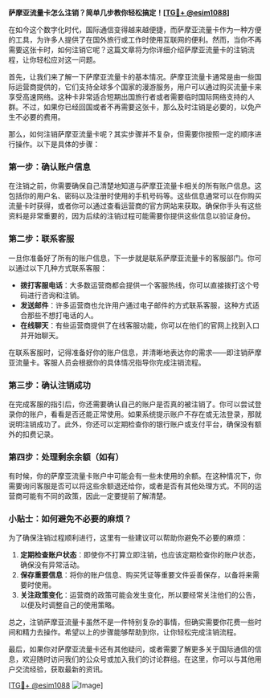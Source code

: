 **萨摩亚流量卡怎么注销？简单几步教你轻松搞定！[[TG💪+ @esim1088](https://t.me/s/esim1088)]**

在如今这个数字化时代，国际通信变得越来越便捷，而萨摩亚流量卡作为一种方便的工具，为许多人提供了在国外旅行或工作时使用互联网的便利。然而，当你不再需要这张卡时，如何注销它呢？这篇文章将为你详细介绍萨摩亚流量卡的注销流程，让你轻松应对这一问题。

首先，让我们来了解一下萨摩亚流量卡的基本情况。萨摩亚流量卡通常是由一些国际运营商提供的，它们支持全球多个国家的漫游服务，用户可以通过购买流量卡来享受高速网络。这种卡非常适合短期出国旅行者或者需要临时国际网络支持的人群。不过，如果你已经回国或者不再需要这张卡，那么及时注销是必要的，以免产生不必要的费用。

那么，如何注销萨摩亚流量卡呢？其实步骤并不复杂，但需要你按照一定的顺序进行操作。以下是具体的步骤：

### 第一步：确认账户信息

在注销之前，你需要确保自己清楚地知道与萨摩亚流量卡相关的所有账户信息。这包括你的用户名、密码以及注册时使用的手机号码等。这些信息通常可以在你购买流量卡时获得，或者你可以通过查看运营商的官方网站来获取。确保你手头有这些资料是非常重要的，因为后续的注销过程可能需要你提供这些信息以验证身份。

### 第二步：联系客服

一旦你准备好了所有的账户信息，下一步就是联系萨摩亚流量卡的客服部门。你可以通过以下几种方式联系客服：

- **拨打客服电话**：大多数运营商都会提供一个客服热线，你可以直接拨打这个号码进行咨询和注销。
- **发送邮件**：许多运营商也允许用户通过电子邮件的方式联系客服，这种方式适合那些不想打电话的人。
- **在线聊天**：有些运营商提供了在线客服功能，你可以在他们的官网上找到入口并开始聊天。

在联系客服时，记得准备好你的账户信息，并清晰地表达你的需求——即注销萨摩亚流量卡。客服人员会根据你的具体情况指导你完成注销流程。

### 第三步：确认注销成功

在完成客服的指引后，你还需要确认自己的账户是否真的被注销了。你可以尝试登录你的账户，看看是否还能正常使用。如果系统提示账户不存在或无法登录，那就说明注销成功了。此外，你还可以定期检查你的银行账户或支付平台，确保没有额外的扣费记录。

### 第四步：处理剩余余额（如有）

有时候，你的萨摩亚流量卡账户中可能会有一些未使用的余额。在这种情况下，你需要询问客服是否可以将这些余额退还给你，或者是否有其他处理方式。不同的运营商可能有不同的政策，因此一定要提前了解清楚。

### 小贴士：如何避免不必要的麻烦？

为了确保注销过程顺利进行，这里有一些建议可以帮助你避免不必要的麻烦：

1. **定期检查账户状态**：即使你不打算立即注销，也应该定期检查你的账户状态，确保没有异常活动。
2. **保存重要信息**：将你的账户信息、购买凭证等重要文件妥善保存，以备将来需要时使用。
3. **关注政策变化**：运营商的政策可能会发生变化，所以要经常关注他们的公告，以便及时调整自己的使用策略。

总之，注销萨摩亚流量卡虽然不是一件特别复杂的事情，但确实需要你花费一些时间和精力去操作。希望以上的步骤能够帮助到你，让你轻松完成注销流程。

最后，如果你对萨摩亚流量卡还有其他疑问，或者需要了解更多关于国际通信的信息，欢迎随时访问我们的公众号或加入我们的讨论群组。在这里，你可以与其他用户交流经验，获取最新的资讯。

[[TG💪+ @esim1088](https://t.me/s/esim1088) ![Image](https://i.postimg.cc/4NQfJmqS/Snipaste-2025-05-13-00-14-12.png)]